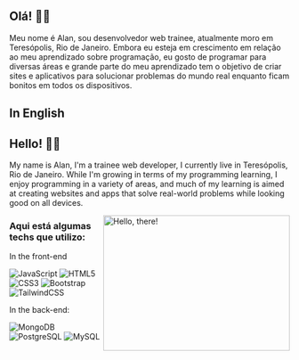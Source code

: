 ## Olá! 👨‍💻

Meu nome é Alan, sou desenvolvedor web trainee, atualmente moro em Teresópolis, Rio de Janeiro.
Embora eu esteja em crescimento em relação ao meu aprendizado sobre programação, eu gosto de programar para diversas áreas e grande parte do meu aprendizado tem o objetivo de criar sites e aplicativos para solucionar problemas do mundo real enquanto ficam bonitos em todos os dispositivos.

## In English

## Hello! 👨‍💻

My name is Alan, I'm a trainee web developer, I currently live in Teresópolis, Rio de Janeiro. While I'm growing in terms of my programming learning, I enjoy programming in a variety of areas, and much of my learning is aimed at creating websites and apps that solve real-world problems while looking good on all devices.

<a href="#">
<img src="https://media3.giphy.com/media/XO8RMtRaK73isIt0i2/giphy.gif?cid=ecf05e479h6a9xybzsmhjrpl4isdrprv02go2nkq5q0d3q7w&ep=v1_gifs_search&rid=giphy.gif&ct=g" title="hello" width="335" height="243" align="right" alt="Hello, there!">
</a>


### Aqui está algumas techs que utilizo:


In the front-end

![JavaScript](https://img.shields.io/badge/-JavaScript-232323?style=flat&labelColor=000000&logo=javascript&logoColor=F7DF1E)
![HTML5](https://img.shields.io/badge/-HTML5-232323?style=flat&labelColor=E34F26&logo=html5&logoColor=ffffff)
![CSS3](https://img.shields.io/badge/-CSS3-232323?style=flat&labelColor=1572B6&logo=css3&logoColor=ffffff)
![Bootstrap](https://img.shields.io/badge/-Bootstrap-232323?style=flat&labelColor=7952B3&logo=bootstrap&logoColor=ffffff)
![TailwindCSS](https://img.shields.io/badge/-Tailwind-232323?style=flat&labelColor=06B6D4&logo=tailwindcss&logoColor=ffffff)

In the back-end:

![MongoDB](https://img.shields.io/badge/-MongoDB-232323?style=flat&labelColor=47A248&logo=mongodb&logoColor=ffffff)
![PostgreSQL](https://img.shields.io/badge/-PostgreSQL-232323?style=flat&labelColor=4169E1&logo=postgresql&logoColor=ffffff)
![MySQL](https://img.shields.io/badge/-MySQL-232323?style=flat&labelColor=4479A1&logo=mysql&logoColor=ffffff)
